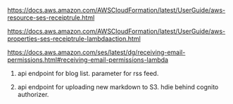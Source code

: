 https://docs.aws.amazon.com/AWSCloudFormation/latest/UserGuide/aws-resource-ses-receiptrule.html

https://docs.aws.amazon.com/AWSCloudFormation/latest/UserGuide/aws-properties-ses-receiptrule-lambdaaction.html

https://docs.aws.amazon.com/ses/latest/dg/receiving-email-permissions.html#receiving-email-permissions-lambda


1. api endpoint for blog list. parameter for rss feed.

2. api endpoint for uploading new markdown to S3. hdie behind cognito authorizer.